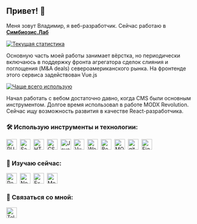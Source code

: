 ## Привет! :wave:

Меня зовут Владимир, я веб-разработчик. Сейчас работаю в **[Симбиозис.Лаб](https://symbiosislab.ru/)**

[![Текущая статистика](https://github-readme-stats.vercel.app/api?username=ru39391&show_icons=true&count_private=true&hide=stars,issues,contribs&theme=buefy)](https://github.com/ru39391?tab=repositories)

Основную часть моей работы занимает вёрстка, но периодически включаюсь в поддержку фронта агрегатора сделок слияния и поглощения (M&A deals) североамериканского рынка. На фронтенде этого сервиса задействован Vue.js

[![Чаще всего использую](https://github-readme-stats.vercel.app/api/top-langs/?username=ru39391&layout=compact&hide=html&theme=buefy)](https://github.com/ru39391?tab=repositories)

Начал работать с вебом достаточно давно, когда CMS были основным инструментом. Долгое время использовал в работе MODX Revolution. Сейчас ищу возможность развития в качестве React-разработчика.

### :hammer_and_wrench: Использую инструменты и технологии:
<img src="https://img.shields.io/badge/PUG-282C34?logo=pug" alt="PUG logo" title="PUG" height="28" />&nbsp;
<img src="https://img.shields.io/badge/Sass-282C34?logo=sass" alt="Sass logo" title="Sass" height="28" />&nbsp;
<img src="https://img.shields.io/badge/HTML5-282C34?logo=html5" alt="HTML5 logo" title="HTML5" height="28" />&nbsp;
<img src="https://img.shields.io/badge/CSS3-282C34?logo=css3&logoColor=1572B6" alt="CSS3 logo" title="CSS3" height="28" />&nbsp;
<img src="https://img.shields.io/badge/JavaScript-282C34?logo=javascript" alt="JavaScript logo" title="JavaScript" height="28" />&nbsp;
<img src="https://img.shields.io/badge/Vue.js-282C34?logo=vue.js" alt="Vue.js logo" title="Vue.js" height="28" />&nbsp;
<img src="https://img.shields.io/badge/Webpack-282C34?logo=webpack" alt="Webpack logo" title="Webpack" height="28" />&nbsp;
<img src="https://img.shields.io/badge/Bootstrap-282C34?logo=Bootstrap" alt="Bootstrap logo" title="Bootstrap" height="28" />&nbsp;
<img src="https://img.shields.io/badge/MODX-282C34?logo=modx" alt="MODX logo" title="MODX" height="28" />&nbsp;
<img src="https://img.shields.io/badge/git-282C34?logo=git" alt="git logo" title="git" height="28" />&nbsp;
<img src="https://img.shields.io/badge/Figma-282C34?logo=figma" alt="Figma logo" title="Figma" height="28" />&nbsp;

### :open_book: Изучаю сейчас:
<img src="https://img.shields.io/badge/React-282C34?logo=react" alt="React logo" title="React" height="28" />&nbsp;
<img src="https://img.shields.io/badge/Node.js-282C34?logo=node.js" alt="Node.js logo" title="Node.js" height="28" />&nbsp;
<img src="https://img.shields.io/badge/Express-282C34?logo=express" alt="Express.js logo" title="Express.js" height="28" />&nbsp;
<img src="https://img.shields.io/badge/MongoDB-282C34?logo=mongodb" alt="MongoDB logo" title="MongoDB" height="28" />&nbsp;

### :mag_right: Связаться со мной:
[<img src="https://img.shields.io/badge/Telegram-282C34?logo=telegram" alt="Telegram logo" title="Telegram" height="28" />](https://t.me/vladimir_wd)
